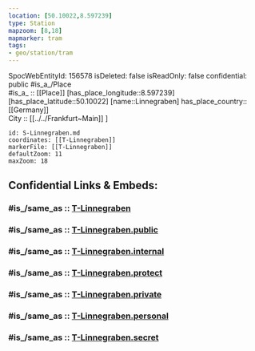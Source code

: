 ```yaml
---
location: [50.10022,8.597239] 
type: Station 
mapzoom: [8,18] 
mapmarker: tram 
tags:
- geo/station/tram
---
```

SpocWebEntityId: 156578
isDeleted: false
isReadOnly: false
confidential: public
#is_a_/Place  
#is_a_ :: [[Place]] 
[has_place_longitude::8.597239] 
[has_place_latitude::50.10022] 
[name::Linnegraben] 
has_place_country:: [[Germany]]  
City :: [[../../Frankfurt~Main]] ] 


```leaflet
id: S-Linnegraben.md
coordinates: [[T-Linnegraben]] 
markerFile: [[T-Linnegraben]] 
defaultZoom: 11 
maxZoom: 18
```


## Confidential Links & Embeds: 

### #is_/same_as :: [T-Linnegraben](/_Standards/Earth/Continent/Europe/Europe~Central/Germany/Germany~West/Hessen/counties~Hessen/Frankfurt~Main/Stations-FFM~T/T-Linnegraben.md) 

### #is_/same_as :: [T-Linnegraben.public](/_public/Earth/Continent/Europe/Europe~Central/Germany/Germany~West/Hessen/counties~Hessen/Frankfurt~Main/Stations-FFM~T/T-Linnegraben.public.md) 

### #is_/same_as :: [T-Linnegraben.internal](/_internal/Earth/Continent/Europe/Europe~Central/Germany/Germany~West/Hessen/counties~Hessen/Frankfurt~Main/Stations-FFM~T/T-Linnegraben.internal.md) 

### #is_/same_as :: [T-Linnegraben.protect](/_protect/Earth/Continent/Europe/Europe~Central/Germany/Germany~West/Hessen/counties~Hessen/Frankfurt~Main/Stations-FFM~T/T-Linnegraben.protect.md) 

### #is_/same_as :: [T-Linnegraben.private](/_private/Earth/Continent/Europe/Europe~Central/Germany/Germany~West/Hessen/counties~Hessen/Frankfurt~Main/Stations-FFM~T/T-Linnegraben.private.md) 

### #is_/same_as :: [T-Linnegraben.personal](/_personal/Earth/Continent/Europe/Europe~Central/Germany/Germany~West/Hessen/counties~Hessen/Frankfurt~Main/Stations-FFM~T/T-Linnegraben.personal.md) 

### #is_/same_as :: [T-Linnegraben.secret](/_secret/Earth/Continent/Europe/Europe~Central/Germany/Germany~West/Hessen/counties~Hessen/Frankfurt~Main/Stations-FFM~T/T-Linnegraben.secret.md)

